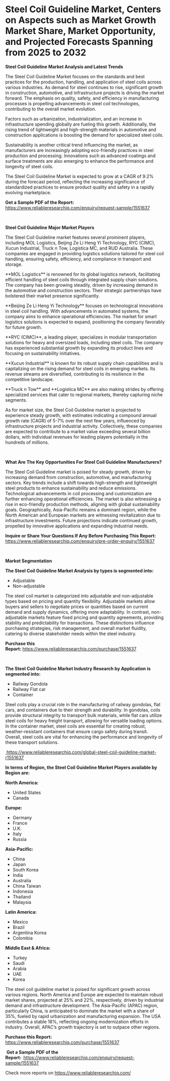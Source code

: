 <p><h1>Steel Coil Guideline Market, Centers on Aspects such as Market Growth Market Share, Market Opportunity, and Projected Forecasts Spanning from 2025 to 2032</h1></p><p><strong>Steel Coil Guideline Market Analysis and Latest Trends</strong></p>
<p><p>The Steel Coil Guideline Market focuses on the standards and best practices for the production, handling, and application of steel coils across various industries. As demand for steel continues to rise, significant growth in construction, automotive, and infrastructure projects is driving the market forward. The emphasis on quality, safety, and efficiency in manufacturing processes is propelling advancements in steel coil technologies, contributing to the overall market evolution. </p><p>Factors such as urbanization, industrialization, and an increase in infrastructure spending globally are fueling this growth. Additionally, the rising trend of lightweight and high-strength materials in automotive and construction applications is boosting the demand for specialized steel coils. </p><p>Sustainability is another critical trend influencing the market, as manufacturers are increasingly adopting eco-friendly practices in steel production and processing. Innovations such as advanced coatings and surface treatments are also emerging to enhance the performance and longevity of steel coils.</p><p>The Steel Coil Guideline Market is expected to grow at a CAGR of 9.2% during the forecast period, reflecting the increasing significance of standardized practices to ensure product quality and safety in a rapidly evolving marketplace.</p></p>
<p><strong>Get a Sample PDF of the Report:&nbsp;</strong> <a href="https://www.reliableresearchiq.com/enquiry/request-sample/1551637?utm_campaign=2336&utm_medium=2&utm_source=Github&utm_content=ia&utm_term=11042025&utm_id=steel-coil-guideline">https://www.reliableresearchiq.com/enquiry/request-sample/1551637</a></p>
<p>&nbsp;</p>
<p><strong>Steel Coil Guideline Major Market Players</strong></p>
<p><p>The Steel Coil Guideline market features several prominent players, including MOL Logistics, Beijing Ze Li Heng Yi Technology, RYC (CIMC), Xucun Industrial, Truck n Tow, Logística MC, and RUD Australia. These companies are engaged in providing logistics solutions tailored for steel coil handling, ensuring safety, efficiency, and compliance in transport and storage.</p><p>**MOL Logistics** is renowned for its global logistics network, facilitating efficient handling of steel coils through integrated supply chain solutions. The company has been growing steadily, driven by increasing demand in the automotive and construction sectors. Their strategic partnerships have bolstered their market presence significantly.</p><p>**Beijing Ze Li Heng Yi Technology** focuses on technological innovations in steel coil handling. With advancements in automated systems, the company aims to enhance operational efficiencies. The market for smart logistics solutions is expected to expand, positioning the company favorably for future growth.</p><p>**RYC (CIMC)**, a leading player, specializes in modular transportation solutions for heavy and oversized loads, including steel coils. The company has experienced substantial growth by expanding its product lines and focusing on sustainability initiatives.</p><p>**Xucun Industrial** is known for its robust supply chain capabilities and is capitalizing on the rising demand for steel coils in emerging markets. Its revenue streams are diversified, contributing to its resilience in the competitive landscape.</p><p>**Truck n Tow** and **Logística MC** are also making strides by offering specialized services that cater to regional markets, thereby capturing niche segments.</p><p>As for market size, the Steel Coil Guideline market is projected to experience steady growth, with estimates indicating a compound annual growth rate (CAGR) of 5-7% over the next few years, influenced by infrastructure projects and industrial activity. Collectively, these companies are expected to contribute to a market value exceeding several billion dollars, with individual revenues for leading players potentially in the hundreds of millions.</p></p>
<p>&nbsp;</p>
<p><strong>What Are The Key Opportunities For Steel Coil Guideline Manufacturers?</strong></p>
<p><p>The Steel Coil Guideline market is poised for steady growth, driven by increasing demand from construction, automotive, and manufacturing sectors. Key trends include a shift towards high-strength and lightweight steel products to enhance sustainability and reduce emissions. Technological advancements in coil processing and customization are further enhancing operational efficiencies. The market is also witnessing a rise in eco-friendly production methods, aligning with global sustainability goals. Geographically, Asia-Pacific remains a dominant region, while the North American and European markets are witnessing revitalization due to infrastructure investments. Future projections indicate continued growth, propelled by innovative applications and expanding industrial needs.</p></p>
<p><strong>Inquire or Share Your Questions If Any Before Purchasing This Report:</strong> <a href="https://www.reliableresearchiq.com/enquiry/pre-order-enquiry/1551637?utm_campaign=2336&utm_medium=2&utm_source=Github&utm_content=ia&utm_term=11042025&utm_id=steel-coil-guideline">https://www.reliableresearchiq.com/enquiry/pre-order-enquiry/1551637</a></p>
<p>&nbsp;</p>
<p><strong>Market Segmentation</strong></p>
<p><strong>The Steel Coil Guideline Market Analysis by types is segmented into:</strong></p>
<p><ul><li>Adjustable</li><li>Non-adjustable</li></ul></p>
<p><p>The steel coil market is categorized into adjustable and non-adjustable types based on pricing and quantity flexibility. Adjustable markets allow buyers and sellers to negotiate prices or quantities based on current demand and supply dynamics, offering more adaptability. In contrast, non-adjustable markets feature fixed pricing and quantity agreements, providing stability and predictability for transactions. These distinctions influence purchasing strategies, risk management, and overall market fluidity, catering to diverse stakeholder needs within the steel industry.</p></p>
<p><strong>Purchase this Report:&nbsp;</strong><a href="https://www.reliableresearchiq.com/purchase/1551637?utm_campaign=2336&utm_medium=2&utm_source=Github&utm_content=ia&utm_term=11042025&utm_id=steel-coil-guideline">https://www.reliableresearchiq.com/purchase/1551637</a></p>
<p>&nbsp;</p>
<p><strong>The Steel Coil Guideline Market Industry Research by Application is segmented into:</strong></p>
<p><ul><li>Railway Gondola</li><li>Railway Flat car</li><li>Container</li></ul></p>
<p><p>Steel coils play a crucial role in the manufacturing of railway gondolas, flat cars, and containers due to their strength and durability. In gondolas, coils provide structural integrity to transport bulk materials, while flat cars utilize steel coils for heavy freight transport, allowing for versatile loading options. In the container market, steel coils are essential for creating robust, weather-resistant containers that ensure cargo safety during transit. Overall, steel coils are vital for enhancing the performance and longevity of these transport solutions.</p></p>
<p><a href="https://www.reliableresearchiq.com/global-steel-coil-guideline-market-r1551637?utm_campaign=2336&utm_medium=2&utm_source=Github&utm_content=ia&utm_term=11042025&utm_id=steel-coil-guideline">&nbsp;https://www.reliableresearchiq.com/global-steel-coil-guideline-market-r1551637</a></p>
<p><strong>In terms of Region, the Steel Coil Guideline Market Players available by Region are:</strong></p>
<p>
    <p> <strong> North America: </strong>
        <ul>
            <li>United States</li>
            <li>Canada</li>
        </ul>
        </p> 
    <p> <strong> Europe: </strong>
        <ul>
            <li>Germany</li>
            <li>France</li>
            <li>U.K.</li>
            <li>Italy</li>
            <li>Russia</li>
        </ul>
        </p> 
    <p> <strong> Asia-Pacific: </strong>
        <ul>
            <li>China</li>
            <li>Japan</li>
            <li>South Korea</li>
            <li>India</li>
            <li>Australia</li>
            <li>China Taiwan</li>
            <li>Indonesia</li>
            <li>Thailand</li>
            <li>Malaysia</li>
        </ul>
        </p> 
    <p> <strong> Latin America: </strong>
        <ul>
            <li>Mexico</li>
            <li>Brazil</li>
            <li>Argentina Korea</li>
            <li>Colombia</li>
        </ul>
        </p> 
    <p> <strong> Middle East & Africa: </strong>
        <ul>
            <li>Turkey</li>
            <li>Saudi</li>
            <li>Arabia</li>
            <li>UAE</li>
            <li>Korea</li>
        </ul>
    </p>
    </p>
<p><p>The steel coil guideline market is poised for significant growth across various regions. North America and Europe are expected to maintain robust market shares, projected at 25% and 22%, respectively, driven by industrial demand and infrastructure development. The Asia-Pacific (APAC) region, particularly China, is anticipated to dominate the market with a share of 35%, fueled by rapid urbanization and manufacturing expansion. The USA contributes a stable 18%, reflecting ongoing modernization efforts in industry. Overall, APAC’s growth trajectory is set to outpace other regions.</p></p>
<p><strong>Purchase this Report: </strong><a href="https://www.reliableresearchiq.com/purchase/1551637?utm_campaign=2336&utm_medium=2&utm_source=Github&utm_content=ia&utm_term=11042025&utm_id=steel-coil-guideline">https://www.reliableresearchiq.com/purchase/1551637</a></p>
<p>&nbsp;<strong>Get a Sample PDF of the Report:&nbsp;&nbsp;</strong><a href="https://www.reliableresearchiq.com/enquiry/request-sample/1551637?utm_campaign=2336&utm_medium=2&utm_source=Github&utm_content=ia&utm_term=11042025&utm_id=steel-coil-guideline">https://www.reliableresearchiq.com/enquiry/request-sample/1551637</a></p>
<p><strong></strong></p>
<p>Check more reports on <a href="https://www.reliableresearchiq.com/?utm_campaign=2336&utm_medium=2&utm_source=Github&utm_content=ia&utm_term=11042025&utm_id=steel-coil-guideline">https://www.reliableresearchiq.com/</a></p>